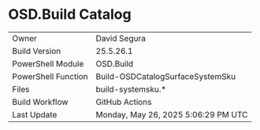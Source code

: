 ﻿# OSD.Build Catalog

| | |
|-|-|
| Owner | David Segura |
| Build Version | 25.5.26.1 |
| PowerShell Module | OSD.Build |
| PowerShell Function | Build-OSDCatalogSurfaceSystemSku |
| Files | build-systemsku.* |
| Build Workflow | GitHub Actions |
| Last Update | Monday, May 26, 2025 5:06:29 PM UTC |
